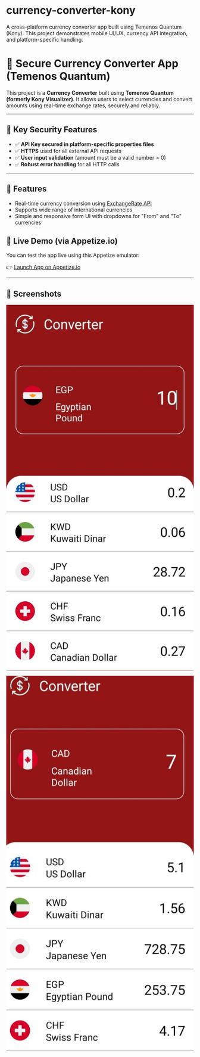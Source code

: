# currency-converter-kony
A cross-platform currency converter app built using Temenos Quantum (Kony). This project demonstrates mobile UI/UX, currency API integration, and platform-specific handling. 

# 💱 Secure Currency Converter App (Temenos Quantum)

This project is a **Currency Converter** built using **Temenos Quantum (formerly Kony Visualizer)**. It allows users to select currencies and convert amounts using real-time exchange rates, securely and reliably.

---

## 🔐 Key Security Features

- ✅ **API Key secured in platform-specific properties files**
- ✅ **HTTPS** used for all external API requests
- ✅ **User input validation** (amount must be a valid number > 0)
- ✅ **Robust error handling** for all HTTP calls

---

## 🚀 Features

- Real-time currency conversion using [ExchangeRate API](https://www.exchangerate-api.com/)
- Supports wide range of international currencies
- Simple and responsive form UI with dropdowns for "From" and "To" currencies

## 📱 Live Demo (via Appetize.io)

You can test the app live using this Appetize emulator:

👉 [Launch App on Appetize.io](https://appetize.io/app/b_gx2swcvbb63zkvhpyqe5nicmgm)

---

## 📸 Screenshots
![Main Screen](./assets/1.png)
![Second Screen](./assets/2.png)

